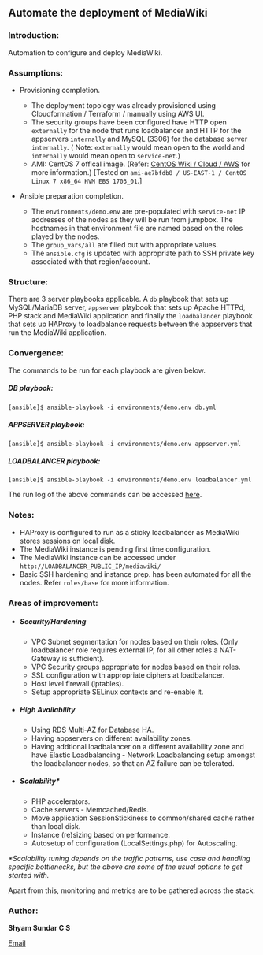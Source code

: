 ## Automate the deployment of MediaWiki

### Introduction:

Automation to configure and deploy MediaWiki.

### Assumptions:

* Provisioning completion.
  * The deployment topology was already provisioned using Cloudformation / Terraform / manually using AWS UI.
  * The security groups have been configured have HTTP open `externally` for the node that runs loadbalancer and HTTP for the appservers `internally` and MySQL (3306) for the database server `internally`. ( Note: `externally` would mean open to the world and `internally` would mean open to `service-net`.)
  * AMI: CentOS 7 offical image. (Refer: [CentOS Wiki / Cloud / AWS](https://wiki.centos.org/Cloud/AWS) for more information.) [Tested on `ami-ae7bfdb8 / US-EAST-1 / CentOS Linux 7 x86_64 HVM EBS 1703_01`.]

* Ansible preparation completion.
  * The `environments/demo.env` are pre-populated with `service-net` IP addresses of the nodes as they will be run from jumpbox. The hostnames in that environment file are named based on the roles played by the nodes.
  * The `group_vars/all` are filled out with appropriate values.
  * The `ansible.cfg` is updated with appropriate path to SSH private key associated with that region/account.

### Structure:

There are 3 server playbooks applicable. A `db` playbook that sets up MySQL/MariaDB server, `appserver` playbook that sets up Apache HTTPd, PHP stack and MediaWiki application and finally the `loadbalancer` playbook that sets up HAProxy to loadbalance requests between the appservers that run the MediaWiki application. 

### Convergence:

The commands to be run for each playbook are given below. 

##### DB playbook:

````
[ansible]$ ansible-playbook -i environments/demo.env db.yml
````

##### APPSERVER playbook:

````
[ansible]$ ansible-playbook -i environments/demo.env appserver.yml
````

##### LOADBALANCER playbook:

````
[ansible]$ ansible-playbook -i environments/demo.env loadbalancer.yml
````

The run log of the above commands can be accessed [here](ansible-run-log.md).

### Notes:

* HAProxy is configured to run as a sticky loadbalancer as MediaWiki stores sessions on local disk.
* The MediaWiki instance is pending first time configuration.
* The MediaWiki instance can be accessed under `http://LOADBALANCER_PUBLIC_IP/mediawiki/`
* Basic SSH hardening and instance prep. has been automated for all the nodes. Refer `roles/base` for more information.

### Areas of improvement:

* ##### Security/Hardening
  * VPC Subnet segmentation for nodes based on their roles. (Only loadbalancer role requires external IP, for all other roles a NAT-Gateway is sufficient).
  * VPC Security groups appropriate for nodes based on their roles.
  * SSL configuration with appropriate ciphers at loadbalancer.
  * Host level firewall (iptables).
  * Setup appropriate SELinux contexts and re-enable it.

* ##### High Availability
  * Using RDS Multi-AZ for Database HA.
  * Having appservers on different availability zones.
  * Having addtional loadbalancer on a different availability zone and have Elastic Loadbalancing - Network Loadbalancing setup amongst the loadbalancer nodes, so that an AZ failure can be tolerated.

* ##### Scalability*
  * PHP accelerators.
  * Cache servers - Memcached/Redis.
  * Move application SessionStickiness to common/shared cache rather than local disk.
  * Instance (re)sizing based on performance.
  * Autosetup of configuration (LocalSettings.php) for Autoscaling.

_*Scalability tuning depends on the traffic patterns, use case and handling specific bottlenecks, but the above are some of the usual options to get started with._

Apart from this, monitoring and metrics are to be gathered across the stack. 

### Author:

**Shyam Sundar C S**

[Email](mailto:csshyamsundar@gmail.com)
